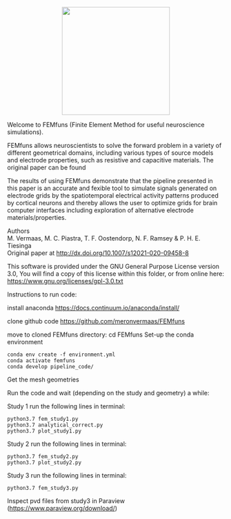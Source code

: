 <p align="center">
  <img src="https://raw.githubusercontent.com/meronvermaas/FEMfuns/master/logo.png" width="250">
</p>

Welcome to FEMfuns (Finite Element Method for useful neuroscience simulations).

FEMfuns allows neuroscientists to solve the forward problem in a variety of different geometrical domains, including various types of source models and electrode properties, such as resistive and capacitive materials.
The original paper can be found 

The results of using FEMfuns demonstrate that the pipeline presented in this paper is an accurate and fexible tool to simulate signals generated on electrode grids by the spatiotemporal electrical activity patterns produced by cortical neurons and thereby allows the user to optimize grids for brain computer interfaces including exploration of alternative electrode materials/properties.

Authors <br/>
M. Vermaas, M. C. Piastra, T. F. Oostendorp, N. F. Ramsey & P. H. E. Tiesinga <br/>
Original paper at http://dx.doi.org/10.1007/s12021-020-09458-8

This software is provided under the GNU General Purpose License version 3.0, You will find a copy of this license within this folder, or from online here: https://www.gnu.org/licenses/gpl-3.0.txt

Instructions to run code:

install anaconda https://docs.continuum.io/anaconda/install/

clone github code https://github.com/meronvermaas/FEMfuns

move to cloned FEMfuns directory: cd FEMfuns
Set-up the conda environment
```
conda env create -f environment.yml
conda activate femfuns
conda develop pipeline_code/
```
Get the mesh geometries

Run the code and wait (depending on the study and geometry) a while:

Study 1 run the following lines in terminal:
```
python3.7 fem_study1.py
python3.7 analytical_correct.py
python3.7 plot_study1.py
```
Study 2 run the following lines in terminal:
```
python3.7 fem_study2.py
python3.7 plot_study2.py
```
Study 3 run the following lines in terminal:
```
python3.7 fem_study3.py
```
Inspect pvd files from study3 in Paraview (https://www.paraview.org/download/)
